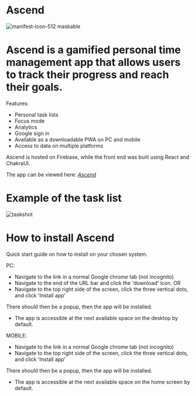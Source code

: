 # Ascend

![manifest-icon-512 maskable](https://github.com/mpuow/timeapp/assets/135591875/fadd0fbd-169e-4696-b73a-1a876cdcd98a)


# Ascend is a gamified personal time management app that allows users to track their progress and reach their goals.

Features:
  - Personal task lists
  - Focus mode
  - Analytics
  - Google sign in
  - Available as a downloadable PWA on PC and mobile
  - Access to data on multiple platforms


Ascend is hosted on Firebase, while the front end was built using React and ChakraUI.

The app can be viewed here: _[Ascend](https://time-app2.web.app/)_

# Example of the task list

![taskshot](https://github.com/mpuow/timeapp/assets/135591875/e665e7cf-4577-4b7d-9bab-410b08d4e0b8)

# How to install Ascend

Quick start guide on how to install on your chosen system.

PC:

- Navigate to the link in a normal Google chrome tab (not incognito)
- Navigate to the end of the URL bar and click the 'download' icon.
OR
- Navigate to the top right side of the screen, click the three vertical dots, and click 'Install app'

There should then be a popup, then the app will be installed.

- The app is accessible at the next available space on the desktop by default.

MOBILE:

- Navigate to the link in a normal Google chrome tab (not incognito)
- Navigate to the top right side of the screen, click the three vertical dots, and click 'Install app'

There should then be a popup, then the app will be installed.

- The app is accessible at the next available space on the home screen by default.
